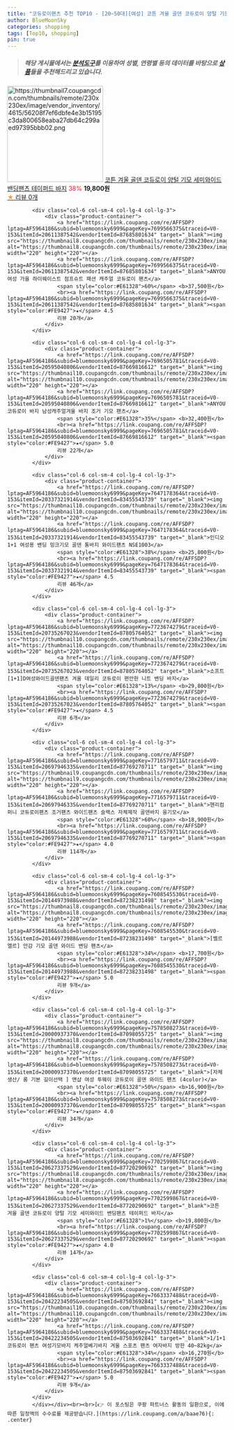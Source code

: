 ```yaml
---
title: "코듀로이팬츠 추천 TOP10 - [20~50대][여성] 코튼 겨울 골덴 코듀로이 양털 기모 세미와이드 밴딩팬츠 테이퍼드 바지"
author: BlueMoonSky
categories: shopping
tags: [Top10, shopping]
pin: true
---
```


> ##### 해당 게시물에서는 [**분석도구**](https://itemscout.io/)를 이용하여 **성별**, **연령별** 등의 데이터를 바탕으로 [**상품**](https://link.coupang.com/a/baae76)들을 추천해드리고 있습니다.
<div class="container"><div class="row">
            <div class="col-6 col-sm-4 col-lg-4 col-lg-3">
                <div class="product-container">
                    <a href="https://link.coupang.com/re/AFFSDP?lptag=AF5964186&subid=bluemoonsky6999&pageKey=7702599867&traceid=V0-153&itemId=20627337547&vendorItemId=87720290682" target="_blank"><img src="https://thumbnail7.coupangcdn.com/thumbnails/remote/230x230ex/image/vendor_inventory/4615/56208f7ef6dbfe4e3b15195c3da800658eaba27db64c299aed97395bbb02.png" alt="https://thumbnail7.coupangcdn.com/thumbnails/remote/230x230ex/image/vendor_inventory/4615/56208f7ef6dbfe4e3b15195c3da800658eaba27db64c299aed97395bbb02.png" width="220" height="220"></a>
                    <a href="https://link.coupang.com/re/AFFSDP?lptag=AF5964186&subid=bluemoonsky6999&pageKey=7702599867&traceid=V0-153&itemId=20627337547&vendorItemId=87720290682" target="_blank">코튼 겨울 골덴 코듀로이 양털 기모 세미와이드 밴딩팬츠 테이퍼드 바지</a>
                    <span style="color:#E61328">38%</span> <b>19,800원</b>
                    <br><a href="https://link.coupang.com/re/AFFSDP?lptag=AF5964186&subid=bluemoonsky6999&pageKey=7702599867&traceid=V0-153&itemId=20627337547&vendorItemId=87720290682" target="_blank"><span style="color:#FE9427">★</span> 
                    리뷰 0개</a>
                </div>
            </div>
            
            <div class="col-6 col-sm-4 col-lg-4 col-lg-3">
                <div class="product-container">
                    <a href="https://link.coupang.com/re/AFFSDP?lptag=AF5964186&subid=bluemoonsky6999&pageKey=7699566375&traceid=V0-153&itemId=20611387542&vendorItemId=87685801634" target="_blank"><img src="https://thumbnail8.coupangcdn.com/thumbnails/remote/230x230ex/image/vendor_inventory/7afc/259d8429df62c8f61f4e57e0089d689d3273a687135e1b80d060294926ed.jpg" alt="https://thumbnail8.coupangcdn.com/thumbnails/remote/230x230ex/image/vendor_inventory/7afc/259d8429df62c8f61f4e57e0089d689d3273a687135e1b80d060294926ed.jpg" width="220" height="220"></a>
                    <a href="https://link.coupang.com/re/AFFSDP?lptag=AF5964186&subid=bluemoonsky6999&pageKey=7699566375&traceid=V0-153&itemId=20611387542&vendorItemId=87685801634" target="_blank">ANYOU 여성 가을 하이웨이스트 점프슈트 패션 캐주얼 코듀로이 팬츠</a>
                    <span style="color:#E61328">60%</span> <b>37,500원</b>
                    <br><a href="https://link.coupang.com/re/AFFSDP?lptag=AF5964186&subid=bluemoonsky6999&pageKey=7699566375&traceid=V0-153&itemId=20611387542&vendorItemId=87685801634" target="_blank"><span style="color:#FE9427">★</span> 4.5
                    리뷰 20개</a>
                </div>
            </div>
            
            <div class="col-6 col-sm-4 col-lg-4 col-lg-3">
                <div class="product-container">
                    <a href="https://link.coupang.com/re/AFFSDP?lptag=AF5964186&subid=bluemoonsky6999&pageKey=7696505781&traceid=V0-153&itemId=20595040806&vendorItemId=87669816612" target="_blank"><img src="https://thumbnail10.coupangcdn.com/thumbnails/remote/230x230ex/image/vendor_inventory/8204/fb5acca3085f6e09ddd6a375ed3d5a57d83deaa7b37034c547c0c4357a50.jpg" alt="https://thumbnail10.coupangcdn.com/thumbnails/remote/230x230ex/image/vendor_inventory/8204/fb5acca3085f6e09ddd6a375ed3d5a57d83deaa7b37034c547c0c4357a50.jpg" width="220" height="220"></a>
                    <a href="https://link.coupang.com/re/AFFSDP?lptag=AF5964186&subid=bluemoonsky6999&pageKey=7696505781&traceid=V0-153&itemId=20595040806&vendorItemId=87669816612" target="_blank">ANYOU 코듀로이 바지 남성캐주얼겨울 바지 조거 기모 팬츠</a>
                    <span style="color:#E61328">35%</span> <b>32,400원</b>
                    <br><a href="https://link.coupang.com/re/AFFSDP?lptag=AF5964186&subid=bluemoonsky6999&pageKey=7696505781&traceid=V0-153&itemId=20595040806&vendorItemId=87669816612" target="_blank"><span style="color:#FE9427">★</span> 5.0
                    리뷰 22개</a>
                </div>
            </div>
            
            <div class="col-6 col-sm-4 col-lg-4 col-lg-3">
                <div class="product-container">
                    <a href="https://link.coupang.com/re/AFFSDP?lptag=AF5964186&subid=bluemoonsky6999&pageKey=7647178364&traceid=V0-153&itemId=20337321914&vendorItemId=83455543739" target="_blank"><img src="https://thumbnail10.coupangcdn.com/thumbnails/remote/230x230ex/image/vendor_inventory/0842/5c00f0463052f7e518ca30b78f39114f769069e6719a5174ae06ae71df38.jpg" alt="https://thumbnail10.coupangcdn.com/thumbnails/remote/230x230ex/image/vendor_inventory/0842/5c00f0463052f7e518ca30b78f39114f769069e6719a5174ae06ae71df38.jpg" width="220" height="220"></a>
                    <a href="https://link.coupang.com/re/AFFSDP?lptag=AF5964186&subid=bluemoonsky6999&pageKey=7647178364&traceid=V0-153&itemId=20337321914&vendorItemId=83455543739" target="_blank">인디오 1+1 여성용 밴딩 밍크기모 골덴 통바지 와이드팬츠 NSE1003</a>
                    <span style="color:#E61328">38%</span> <b>25,800원</b>
                    <br><a href="https://link.coupang.com/re/AFFSDP?lptag=AF5964186&subid=bluemoonsky6999&pageKey=7647178364&traceid=V0-153&itemId=20337321914&vendorItemId=83455543739" target="_blank"><span style="color:#FE9427">★</span> 4.5
                    리뷰 46개</a>
                </div>
            </div>
            
            <div class="col-6 col-sm-4 col-lg-4 col-lg-3">
                <div class="product-container">
                    <a href="https://link.coupang.com/re/AFFSDP?lptag=AF5964186&subid=bluemoonsky6999&pageKey=7723674279&traceid=V0-153&itemId=20735267023&vendorItemId=87805764052" target="_blank"><img src="https://thumbnail10.coupangcdn.com/thumbnails/remote/230x230ex/image/vendor_inventory/dc4d/0f630c25d034b5a85362fd71d44ca3f160f1e2fbb81a409237ddb88bb5a2.jpg" alt="https://thumbnail10.coupangcdn.com/thumbnails/remote/230x230ex/image/vendor_inventory/dc4d/0f630c25d034b5a85362fd71d44ca3f160f1e2fbb81a409237ddb88bb5a2.jpg" width="220" height="220"></a>
                    <a href="https://link.coupang.com/re/AFFSDP?lptag=AF5964186&subid=bluemoonsky6999&pageKey=7723674279&traceid=V0-153&itemId=20735267023&vendorItemId=87805764052" target="_blank">소프트 [1+1]D여성와이드골덴팬츠 겨울 데일리 코듀로이 편안한 니트 밴딩 바지</a>
                    <span style="color:#E61328">13%</span> <b>29,800원</b>
                    <br><a href="https://link.coupang.com/re/AFFSDP?lptag=AF5964186&subid=bluemoonsky6999&pageKey=7723674279&traceid=V0-153&itemId=20735267023&vendorItemId=87805764052" target="_blank"><span style="color:#FE9427">★</span> 4.5
                    리뷰 6개</a>
                </div>
            </div>
            
            <div class="col-6 col-sm-4 col-lg-4 col-lg-3">
                <div class="product-container">
                    <a href="https://link.coupang.com/re/AFFSDP?lptag=AF5964186&subid=bluemoonsky6999&pageKey=7716579711&traceid=V0-153&itemId=20697946335&vendorItemId=87769270711" target="_blank"><img src="https://thumbnail9.coupangcdn.com/thumbnails/remote/230x230ex/image/vendor_inventory/2424/07d7d03db3d588a0a8e1f803d07206b51b55488c6760f58325f558494ac9.jpg" alt="https://thumbnail9.coupangcdn.com/thumbnails/remote/230x230ex/image/vendor_inventory/2424/07d7d03db3d588a0a8e1f803d07206b51b55488c6760f58325f558494ac9.jpg" width="220" height="220"></a>
                    <a href="https://link.coupang.com/re/AFFSDP?lptag=AF5964186&subid=bluemoonsky6999&pageKey=7716579711&traceid=V0-153&itemId=20697946335&vendorItemId=87769270711" target="_blank">헨리컴퍼니 코듀로이팬츠 조거팬츠 와이드팬츠 슬랙스 자체제작 골덴바지 융기모</a>
                    <span style="color:#E61328">60%</span> <b>18,900원</b>
                    <br><a href="https://link.coupang.com/re/AFFSDP?lptag=AF5964186&subid=bluemoonsky6999&pageKey=7716579711&traceid=V0-153&itemId=20697946335&vendorItemId=87769270711" target="_blank"><span style="color:#FE9427">★</span> 4.0
                    리뷰 114개</a>
                </div>
            </div>
            
            <div class="col-6 col-sm-4 col-lg-4 col-lg-3">
                <div class="product-container">
                    <a href="https://link.coupang.com/re/AFFSDP?lptag=AF5964186&subid=bluemoonsky6999&pageKey=7608545530&traceid=V0-153&itemId=20144973988&vendorItemId=87238231498" target="_blank"><img src="https://thumbnail8.coupangcdn.com/thumbnails/remote/230x230ex/image/vendor_inventory/3cac/ae356e52e9f5ee394b77849c6c3c4a6248f8100632324317363318765b36.jpg" alt="https://thumbnail8.coupangcdn.com/thumbnails/remote/230x230ex/image/vendor_inventory/3cac/ae356e52e9f5ee394b77849c6c3c4a6248f8100632324317363318765b36.jpg" width="220" height="220"></a>
                    <a href="https://link.coupang.com/re/AFFSDP?lptag=AF5964186&subid=bluemoonsky6999&pageKey=7608545530&traceid=V0-153&itemId=20144973988&vendorItemId=87238231498" target="_blank">[벨르엘르] 안감 기모 골덴 와이드 밴딩 팬츠</a>
                    <span style="color:#E61328">34%</span> <b>17,700원</b>
                    <br><a href="https://link.coupang.com/re/AFFSDP?lptag=AF5964186&subid=bluemoonsky6999&pageKey=7608545530&traceid=V0-153&itemId=20144973988&vendorItemId=87238231498" target="_blank"><span style="color:#FE9427">★</span> 5.0
                    리뷰 9개</a>
                </div>
            </div>
            
            <div class="col-6 col-sm-4 col-lg-4 col-lg-3">
                <div class="product-container">
                    <a href="https://link.coupang.com/re/AFFSDP?lptag=AF5964186&subid=bluemoonsky6999&pageKey=7578508273&traceid=V0-153&itemId=20000937370&vendorItemId=87098055725" target="_blank"><img src="https://thumbnail8.coupangcdn.com/thumbnails/remote/230x230ex/image/vendor_inventory/4685/1dd2c94b3506db591b89e92c301a199f73abf51edbaae5709c4b6c0126ff.jpg" alt="https://thumbnail8.coupangcdn.com/thumbnails/remote/230x230ex/image/vendor_inventory/4685/1dd2c94b3506db591b89e92c301a199f73abf51edbaae5709c4b6c0126ff.jpg" width="220" height="220"></a>
                    <a href="https://link.coupang.com/re/AFFSDP?lptag=AF5964186&subid=bluemoonsky6999&pageKey=7578508273&traceid=V0-153&itemId=20000937370&vendorItemId=87098055725" target="_blank">[자체생산/ 롱 기본 길이선택 ] 앤샵 여성 투웨이 코듀로이 골덴 와이드 팬츠 (4color)</a>
                    <span style="color:#E61328">50%</span> <b>16,900원</b>
                    <br><a href="https://link.coupang.com/re/AFFSDP?lptag=AF5964186&subid=bluemoonsky6999&pageKey=7578508273&traceid=V0-153&itemId=20000937370&vendorItemId=87098055725" target="_blank"><span style="color:#FE9427">★</span> 4.0
                    리뷰 34개</a>
                </div>
            </div>
            
            <div class="col-6 col-sm-4 col-lg-4 col-lg-3">
                <div class="product-container">
                    <a href="https://link.coupang.com/re/AFFSDP?lptag=AF5964186&subid=bluemoonsky6999&pageKey=7702599867&traceid=V0-153&itemId=20627337529&vendorItemId=87720290692" target="_blank"><img src="https://thumbnail8.coupangcdn.com/thumbnails/remote/230x230ex/image/vendor_inventory/4485/82b2d527a9ec7de7306976d6d65e979a5964618de4d469add9f1298a9722.png" alt="https://thumbnail8.coupangcdn.com/thumbnails/remote/230x230ex/image/vendor_inventory/4485/82b2d527a9ec7de7306976d6d65e979a5964618de4d469add9f1298a9722.png" width="220" height="220"></a>
                    <a href="https://link.coupang.com/re/AFFSDP?lptag=AF5964186&subid=bluemoonsky6999&pageKey=7702599867&traceid=V0-153&itemId=20627337529&vendorItemId=87720290692" target="_blank">코튼 겨울 골덴 코듀로이 양털 기모 세미와이드 밴딩팬츠 테이퍼드 바지</a>
                    <span style="color:#E61328">1%</span> <b>19,800원</b>
                    <br><a href="https://link.coupang.com/re/AFFSDP?lptag=AF5964186&subid=bluemoonsky6999&pageKey=7702599867&traceid=V0-153&itemId=20627337529&vendorItemId=87720290692" target="_blank"><span style="color:#FE9427">★</span> 4.0
                    리뷰 14개</a>
                </div>
            </div>
            
            <div class="col-6 col-sm-4 col-lg-4 col-lg-3">
                <div class="product-container">
                    <a href="https://link.coupang.com/re/AFFSDP?lptag=AF5964186&subid=bluemoonsky6999&pageKey=7663337488&traceid=V0-153&itemId=20422234505&vendorItemId=87503692841" target="_blank"><img src="https://thumbnail10.coupangcdn.com/thumbnails/remote/230x230ex/image/vendor_inventory/d7c1/c5d98cd9625e0c8747a6adc972655685cfee473233bcd595f90b0916e70b.jpg" alt="https://thumbnail10.coupangcdn.com/thumbnails/remote/230x230ex/image/vendor_inventory/d7c1/c5d98cd9625e0c8747a6adc972655685cfee473233bcd595f90b0916e70b.jpg" width="220" height="220"></a>
                    <a href="https://link.coupang.com/re/AFFSDP?lptag=AF5964186&subid=bluemoonsky6999&pageKey=7663337488&traceid=V0-153&itemId=20422234505&vendorItemId=87503692841" target="_blank">1/1+1 코듀로이 팬츠 여성기모바지 케주얼베기바지 겨울 스포츠 팬츠 여자바지 방한 40~82kg</a>
                    <span style="color:#E61328">34%</span> <b>16,270원</b>
                    <br><a href="https://link.coupang.com/re/AFFSDP?lptag=AF5964186&subid=bluemoonsky6999&pageKey=7663337488&traceid=V0-153&itemId=20422234505&vendorItemId=87503692841" target="_blank"><span style="color:#FE9427">★</span> 5.0
                    리뷰 9개</a>
                </div>
            </div>
            </div></div><br><br>[👉 이 포스팅은 쿠팡 파트너스 활동의 일환으로, 이에 따른 일정액의 수수료를 제공받습니다.](https://link.coupang.com/a/baae76){: .center}